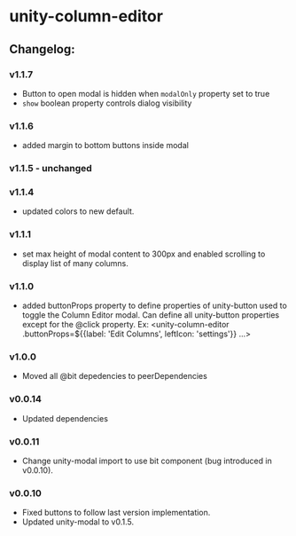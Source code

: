 # unity-column-editor

## Changelog:

### v1.1.7
- Button to open modal is hidden when `modalOnly` property set to true
- `show` boolean property controls dialog visibility

### v1.1.6
- added margin to bottom buttons inside modal

### v1.1.5 - unchanged

### v1.1.4
- updated colors to new default.

### v1.1.1
- set max height of modal content to 300px and enabled scrolling to display list of many columns.

### v1.1.0
- added buttonProps property to define properties of unity-button used to toggle the Column Editor modal. Can define all unity-button properties except for the @click property.
Ex: <unity-column-editor .buttonProps=${{label: 'Edit Columns', leftIcon: 'settings'}} ...></unity-column-editor>

### v1.0.0
- Moved all @bit depedencies to peerDependencies

### v0.0.14
- Updated dependencies

### v0.0.11
- Change unity-modal import to use bit component (bug introduced in v0.0.10).

### v0.0.10
- Fixed buttons to follow last version implementation.
- Updated unity-modal to v0.1.5.
